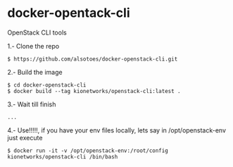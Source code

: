 # docker-opentack-cli
OpenStack CLI tools

1.- Clone the repo

	$ https://github.com/alsotoes/docker-openstack-cli.git
  
2.- Build the image

	$ cd docker-openstack-cli 
	$ docker build --tag kionetworks/openstack-cli:latest . 
 
3.- Wait till finish

	...
  
4.- Use!!!!!, if you have your env files locally, lets say in /opt/openstack-env just execute

	$ docker run -it -v /opt/openstack-env:/root/config kionetworks/openstack-cli /bin/bash
 
